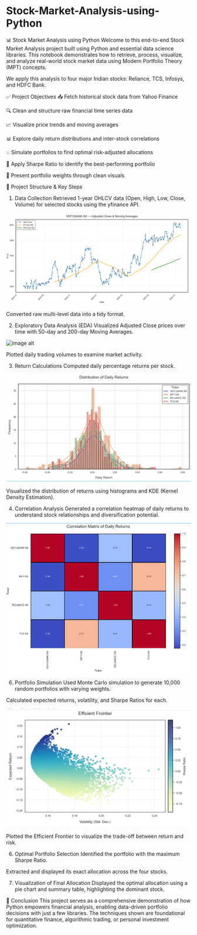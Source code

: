 # Stock-Market-Analysis-using-Python

📊 Stock Market Analysis using Python
Welcome to this end-to-end Stock Market Analysis project built using Python and essential data science libraries. This notebook demonstrates how to retrieve, process, visualize, and analyze real-world stock market data using Modern Portfolio Theory (MPT) concepts.

We apply this analysis to four major Indian stocks: Reliance, TCS, Infosys, and HDFC Bank.

✅ Project Objectives
📥 Fetch historical stock data from Yahoo Finance

🔍 Clean and structure raw financial time series data

📈 Visualize price trends and moving averages

📊 Explore daily return distributions and inter-stock correlations

💡 Simulate portfolios to find optimal risk-adjusted allocations

🧠 Apply Sharpe Ratio to identify the best-performing portfolio

🍰 Present portfolio weights through clean visuals

🧱 Project Structure & Key Steps
1. Data Collection
Retrieved 1-year OHLCV data (Open, High, Low, Close, Volume) for selected stocks using the yfinance API.

![image alt](https://github.com/dakshgrover42/stock-market-analysis/blob/main/sc1.png?raw=true)

Converted raw multi-level data into a tidy format.

2. Exploratory Data Analysis (EDA)
Visualized Adjusted Close prices over time with 50-day and 200-day Moving Averages.

![image alt]()

Plotted daily trading volumes to examine market activity.

3. Return Calculations
Computed daily percentage returns per stock.

![image alt](https://github.com/dakshgrover42/stock-market-analysis/blob/main/Screenshot%20(17).png?raw=true)

Visualized the distribution of returns using histograms and KDE (Kernel Density Estimation).

4. Correlation Analysis
Generated a correlation heatmap of daily returns to understand stock relationships and diversification potential.

![image alt](https://github.com/dakshgrover42/stock-market-analysis/blob/main/Screenshot%20(19).png?raw=true)

6. Portfolio Simulation
Used Monte Carlo simulation to generate 10,000 random portfolios with varying weights.

Calculated expected returns, volatility, and Sharpe Ratios for each.

![image alt](https://github.com/dakshgrover42/stock-market-analysis/blob/main/Screenshot%20(18).png?raw=true)


Plotted the Efficient Frontier to visualize the trade-off between return and risk.

6. Optimal Portfolio Selection
Identified the portfolio with the maximum Sharpe Ratio.

Extracted and displayed its exact allocation across the four stocks.

7. Visualization of Final Allocation
Displayed the optimal allocation using a pie chart and summary table, highlighting the dominant stock.

🧾 Conclusion
This project serves as a comprehensive demonstration of how Python empowers financial analysis, enabling data-driven portfolio decisions with just a few libraries. The techniques shown are foundational for quantitative finance, algorithmic trading, or personal investment optimization.



